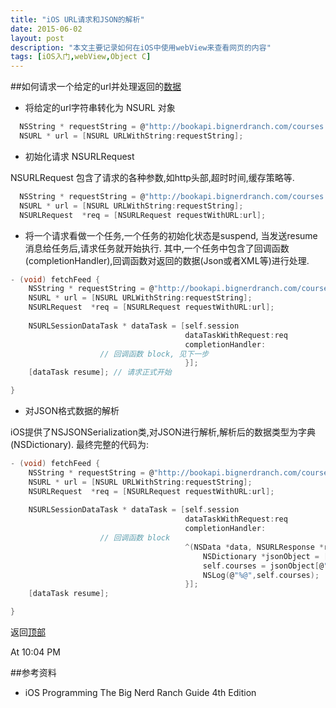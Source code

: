 ```yaml
---
title: "iOS URL请求和JSON的解析"
date: 2015-06-02
layout: post
description: "本文主要记录如何在iOS中使用webView来查看网页的内容"
tags: [iOS入门,webView,Object C]
---
```

##如何请求一个给定的url并处理返回的[数据](id:top)

*  将给定的url字符串转化为 NSURL 对象

```c
  NSString * requestString = @"http://bookapi.bignerdranch.com/courses.json";
  NSURL * url = [NSURL URLWithString:requestString];
```

*  初始化请求 NSURLRequest

NSURLRequest 包含了请求的各种参数,如http头部,超时时间,缓存策略等.

```c
  NSString * requestString = @"http://bookapi.bignerdranch.com/courses.json";
  NSURL * url = [NSURL URLWithString:requestString];
  NSURLRequest  *req = [NSURLRequest requestWithURL:url];

```

*  将一个请求看做一个任务,一个任务的初始化状态是suspend, 当发送resume消息给任务后,请求任务就开始执行. 其中,一个任务中包含了回调函数(completionHandler),回调函数对返回的数据(Json或者XML等)进行处理.

```c
- (void) fetchFeed {
    NSString * requestString = @"http://bookapi.bignerdranch.com/courses.json";
    NSURL * url = [NSURL URLWithString:requestString];
    NSURLRequest  *req = [NSURLRequest requestWithURL:url];
    
    NSURLSessionDataTask * dataTask = [self.session
                                       dataTaskWithRequest:req
                                       completionHandler:
					// 回调函数 block, 见下一步
                                       }];
    [dataTask resume]; // 请求正式开始

}
```

* 对JSON格式数据的解析

iOS提供了NSJSONSerialization类,对JSON进行解析,解析后的数据类型为字典(NSDictionary). 最终完整的代码为:

```c
- (void) fetchFeed {
    NSString * requestString = @"http://bookapi.bignerdranch.com/courses.json";
    NSURL * url = [NSURL URLWithString:requestString];
    NSURLRequest  *req = [NSURLRequest requestWithURL:url];
    
    NSURLSessionDataTask * dataTask = [self.session
                                       dataTaskWithRequest:req
                                       completionHandler:
					// 回调函数 block
                                       ^(NSData *data, NSURLResponse *response, NSError *error) { 
                                           NSDictionary *jsonObject = [NSJSONSerialization JSONObjectWithData:data options:0 error:nil];
                                           self.courses = jsonObject[@"courses"];
                                           NSLog(@"%@",self.courses);
                                       }];
    [dataTask resume];

}


```
返回[顶部](#top)

At 10:04 PM

##参考资料
* iOS Programming The Big Nerd Ranch Guide 4th Edition
